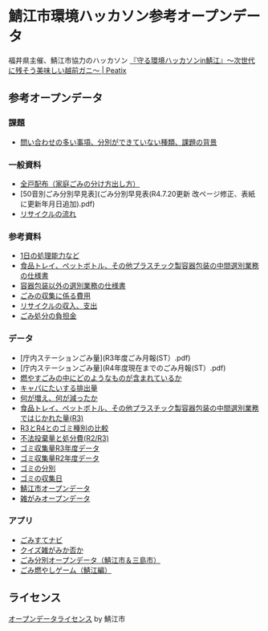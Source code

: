 # 鯖江市環境ハッカソン参考オープンデータ
福井県主催、鯖江市協力のハッカソン [『守る環境ハッカソンin鯖江』～次世代に残そう美味しい越前ガニ～ | Peatix](https://peatix.com/event/3412028)

## 参考オープンデータ

### 課題
- [問い合わせの多い事項、分別ができていない種類、課題の背景](課題.pdf)

### 一般資料
- [全戸配布（家庭ごみの分け方出し方）](2020gomi【可燃・火金_不燃・水】.pdf)
- [50音別ごみ分別早見表](ごみ分別早見表(R4.7.20更新 改ページ修正、表紙に更新年月日追加).pdf)
- [リサイクルの流れ](リサイクルの流れ.pdf)

### 参考資料
- [1日の処理能力など](焼却炉の情報.pdf)
- [食品トレイ、ペットボトル、その他プラスチック製容器包装の中間選別業務の仕様書](R4トレイ等中間選別業務委託仕様書.pdf)
- [容器包装以外の選別業務の仕様書](R4容器包装以外のプラスチック類選別業務委託仕様書.pdf)
- [ごみの収集に係る費用](収集運搬委託料.pdf)
- [リサイクルの収入、支出](リサイクル収支.pdf)
- [ごみ処分の負担金](クリーンセンターの負担金.pdf)

### データ
- [庁内ステーションごみ量](R3年度ごみ月報(ST）.pdf)
- [庁内ステーションごみ量](R4年度現在までのごみ月報(ST）.pdf)
- [燃やすごみの中にどのようなものが含まれているか](組成調査結果.pdf)
- [キャパにたいする排出量](最終処分場への排出量.pdf)
- [何が増え、何が減ったか](4月からの取り組み効果.pdf)
- [食品トレイ、ペットボトル、その他プラスチック製容器包装の中間選別業務ではじかれた量(R3)](中間選別ではじかれる量.pdf)
- [R3とR4とのゴミ種別の比較](R4組成調査結果.pdf)
- [不法投棄量と処分費(R2/R3)](不法投棄処分費.pdf)
- [ゴミ収集量R3年度データ](https://ckan.odp.jig.jp/dataset/jp-fukui-sabae-952-odp)
- [ゴミ収集量R2年度データ](https://ckan.odp.jig.jp/dataset/jp-fukui-sabae-951-odp)
- [ゴミの分別](https://ckan.odp.jig.jp/dataset/jp-fukui-sabae-203-odp)
- [ゴミの収集日](https://ckan.odp.jig.jp/dataset/jp-fukui-sabae-935-odp)
- [鯖江市オープンデータ](https://ckan.odp.jig.jp/organization/jp-fukui-sabae)
- [雑がみオープンデータ](https://github.com/code4fukui/yesnoquiz/blob/main/zatsugami.csv)

### アプリ
- [ごみすてナビ](http://odp.jig.jp/gomisute/)
- [クイズ雑がみか否か](https://code4fukui.github.io/yesnoquiz/zatsugami_or_not.html)
- [ごみ分別オープンデータ（鯖江市＆三島市）](https://fukuno.jig.jp/app/odp/gomiclass.html)
- [ごみ燃やしゲーム（鯖江編）](https://code4fukui.github.io/gomiq/)

## ライセンス
[オープンデータライセンス](https://github.com/code4fukui/opendata-license/) by 鯖江市